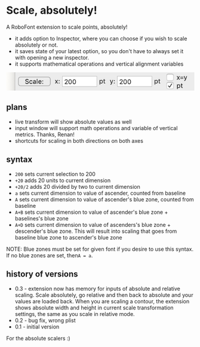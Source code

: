 # Scale, absolutely!
A RoboFont extension to scale points, absolutely!
- it adds option to Inspector, where you can choose if you wish to scale absolutely or not.
- it saves state of your latest option, so you don't have to always set it with opening a new inspector. 
- it supports mathematical operations and vertical alignment variables

![Preview of Scale, absolutely extension](preview.png)

## plans
- live transform will show absolute values as well
- input window will support math operations and variable of vertical metrics. Thanks, Renan!
- shortcuts for scaling in both directions on both axes

## syntax
- `200` sets current selection to 200
- `+20` adds 20 units to current dimension
- `+20/2` adds 20 divided by two to current dimension
- `a` sets current dimension to value of ascender, counted from baseline
- `A` sets current dimension to value of ascender's blue zone, counted from baseline
- `A+B` sets current dimension to value of ascender's blue zone + baselines's blue zone
- `A+D` sets current dimension to value of ascenders's blue zone + descender's blue zone. This will result into scaling that goes from baseline blue zone to ascender's blue zone

NOTE: Blue zones must be set for given font if you desire to use this syntax. If no blue zones are set, then`A = a`.

## history of versions
- 0.3 - extension now has memory for inputs of absolute and relative scaling. Scale absolutely, go relative and then back to absolute and your values are loaded back. When you are scaling a contour, the extension shows absolute width and height in current scale transformation settings, the same as you scale in relative mode.
- 0.2 - bug fix, wrong plist
- 0.1 - initial version


For the absolute scalers :)
